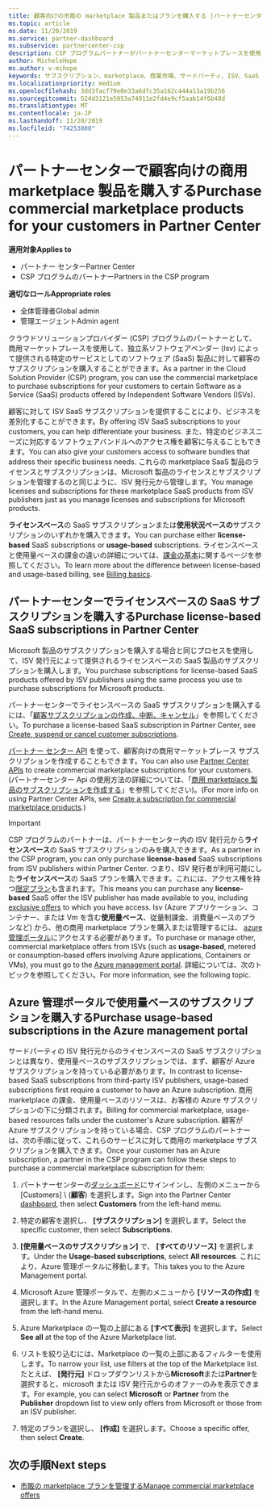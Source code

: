 ```yaml
---
title: 顧客向けの市販の marketplace 製品またはプランを購入する |パートナーセンター
ms.topic: article
ms.date: 11/20/2019
ms.service: partner-dashboard
ms.subservice: partnercenter-csp
description: CSP プログラムパートナーがパートナーセンターマーケットプレースを使用して、独立系ソフトウェアベンダー (Isv) から SaaS プランを購入できるようにする方法について説明します。
author: MicheleHope
ms.author: v-mihope
keywords: サブスクリプション、marketplace、商業市場、サードパーティ、ISV、SaaS プラン、クラウドソリューションプロバイダープログラム、プランの購入、サブスクリプションの購入
ms.localizationpriority: medium
ms.openlocfilehash: 3dd3facf79e0e33a6dfc35a162c444a13a19b256
ms.sourcegitcommit: 524d3121e5053a74911e2fd4e9cf5aab14f6b48d
ms.translationtype: MT
ms.contentlocale: ja-JP
ms.lasthandoff: 11/20/2019
ms.locfileid: "74253800"
---
```

# <a name="purchase-commercial-marketplace-products-for-your-customers-in-partner-center"></a><span data-ttu-id="25e88-104">パートナーセンターで顧客向けの商用 marketplace 製品を購入する</span><span class="sxs-lookup"><span data-stu-id="25e88-104">Purchase commercial marketplace products for your customers in Partner Center</span></span>

<span data-ttu-id="25e88-105">**適用対象**</span><span class="sxs-lookup"><span data-stu-id="25e88-105">**Applies to**</span></span>

- <span data-ttu-id="25e88-106">パートナー センター</span><span class="sxs-lookup"><span data-stu-id="25e88-106">Partner Center</span></span>
- <span data-ttu-id="25e88-107">CSP プログラムのパートナー</span><span class="sxs-lookup"><span data-stu-id="25e88-107">Partners in the CSP program</span></span>

<span data-ttu-id="25e88-108">**適切なロール**</span><span class="sxs-lookup"><span data-stu-id="25e88-108">**Appropriate roles**</span></span>

- <span data-ttu-id="25e88-109">全体管理者</span><span class="sxs-lookup"><span data-stu-id="25e88-109">Global admin</span></span>
- <span data-ttu-id="25e88-110">管理エージェント</span><span class="sxs-lookup"><span data-stu-id="25e88-110">Admin agent</span></span>

<span data-ttu-id="25e88-111">クラウドソリューションプロバイダー (CSP) プログラムのパートナーとして、商用マーケットプレースを使用して、独立系ソフトウェアベンダー (Isv) によって提供される特定のサービスとしてのソフトウェア (SaaS) 製品に対して顧客のサブスクリプションを購入することができます。</span><span class="sxs-lookup"><span data-stu-id="25e88-111">As a partner in the Cloud Solution Provider (CSP) program, you can use the commercial marketplace to purchase subscriptions for your customers to certain Software as a Service (SaaS) products offered by Independent Software Vendors (ISVs).</span></span> 

<span data-ttu-id="25e88-112">顧客に対して ISV SaaS サブスクリプションを提供することにより、ビジネスを差別化することができます。</span><span class="sxs-lookup"><span data-stu-id="25e88-112">By offering ISV SaaS subscriptions to your customers, you can help differentiate your business.</span></span> <span data-ttu-id="25e88-113">また、特定のビジネスニーズに対応するソフトウェアバンドルへのアクセス権を顧客に与えることもできます。</span><span class="sxs-lookup"><span data-stu-id="25e88-113">You can also give your customers access to software bundles that address their specific business needs.</span></span> <span data-ttu-id="25e88-114">これらの marketplace SaaS 製品のライセンスとサブスクリプションは、Microsoft 製品のライセンスとサブスクリプションを管理するのと同じように、ISV 発行元から管理します。</span><span class="sxs-lookup"><span data-stu-id="25e88-114">You manage licenses and subscriptions for these marketplace SaaS products from ISV publishers just as you manage licenses and subscriptions for Microsoft products.</span></span>

<span data-ttu-id="25e88-115">**ライセンスベース**の SaaS サブスクリプションまたは**使用状況ベースの**サブスクリプションのいずれかを購入できます。</span><span class="sxs-lookup"><span data-stu-id="25e88-115">You can purchase either **license-based** SaaS subscriptions or **usage-based** subscriptions.</span></span> <span data-ttu-id="25e88-116">ライセンスベースと使用量ベースの課金の違いの詳細については、[課金の基本](billing-basics.md)に関するページを参照してください。</span><span class="sxs-lookup"><span data-stu-id="25e88-116">To learn more about the difference between license-based and usage-based billing, see [Billing basics](billing-basics.md).</span></span>

## <a name="purchase-license-based-saas-subscriptions-in-partner-center"></a><span data-ttu-id="25e88-117">パートナーセンターでライセンスベースの SaaS サブスクリプションを購入する</span><span class="sxs-lookup"><span data-stu-id="25e88-117">Purchase license-based SaaS subscriptions in Partner Center</span></span>

<span data-ttu-id="25e88-118">Microsoft 製品のサブスクリプションを購入する場合と同じプロセスを使用して、ISV 発行元によって提供されるライセンスベースの SaaS 製品のサブスクリプションを購入します。</span><span class="sxs-lookup"><span data-stu-id="25e88-118">You purchase subscriptions for license-based SaaS products offered by ISV publishers using the same process you use to purchase subscriptions for Microsoft products.</span></span>

<span data-ttu-id="25e88-119">パートナーセンターでライセンスベースの SaaS サブスクリプションを購入するには、「[顧客サブスクリプションの作成、中断、キャンセル](create-a-new-subscription.md#create-a-new-subscription)」を参照してください。</span><span class="sxs-lookup"><span data-stu-id="25e88-119">To purchase a license-based SaaS subscription in Partner Center, see [Create, suspend or cancel customer subscriptions](create-a-new-subscription.md#create-a-new-subscription).</span></span>

<span data-ttu-id="25e88-120">[パートナー センター API](https://docs.microsoft.com/partner-center/develop/) を使って、顧客向けの商用マーケットプレース サブスクリプションを作成することもできます。</span><span class="sxs-lookup"><span data-stu-id="25e88-120">You can also use [Partner Center APIs](https://docs.microsoft.com/partner-center/develop/) to create commercial marketplace subscriptions for your customers.</span></span> <span data-ttu-id="25e88-121">(パートナーセンター Api の使用方法の詳細については、「[商用 marketplace 製品のサブスクリプションを作成する](https://docs.microsoft.com/partner-center/develop/create-subscription-azure-marketplace-products)」を参照してください)。</span><span class="sxs-lookup"><span data-stu-id="25e88-121">(For more info on using Partner Center APIs, see [Create a subscription for commercial marketplace products](https://docs.microsoft.com/partner-center/develop/create-subscription-azure-marketplace-products).)</span></span>

>[!IMPORTANT]
> <span data-ttu-id="25e88-122">CSP プログラムのパートナーは、パートナーセンター内の ISV 発行元から**ライセンスベース**の SaaS サブスクリプションのみを購入できます。</span><span class="sxs-lookup"><span data-stu-id="25e88-122">As a partner in the CSP program, you can only purchase **license-based** SaaS subscriptions from ISV publishers within Partner Center.</span></span> <span data-ttu-id="25e88-123">つまり、ISV 発行者が利用可能にした**ライセンスベース**の SaaS プランを購入できます。これには、アクセス権を持つ[限定プラン](csp-commercial-marketplace-discover.md#learn-about-marketplace-exclusive-offers)も含まれます。</span><span class="sxs-lookup"><span data-stu-id="25e88-123">This means you can purchase any **license-based** SaaS offer the ISV publisher has made available to you, including [exclusive offers](csp-commercial-marketplace-discover.md#learn-about-marketplace-exclusive-offers) to which you have access.</span></span> <span data-ttu-id="25e88-124">Isv (Azure アプリケーション、コンテナー、または Vm を含む**使用量ベース**、従量制課金、消費量ベースのプランなど) から、他の商用 marketplace プランを購入または管理するには、 [azure 管理ポータル](https://portal.azure.com/)にアクセスする必要があります。</span><span class="sxs-lookup"><span data-stu-id="25e88-124">To purchase or manage other, commercial marketplace offers from ISVs (such as **usage-based**, metered or consumption-based offers involving Azure applications, Containers or VMs), you must go to the [Azure management portal](https://portal.azure.com/).</span></span> <span data-ttu-id="25e88-125">詳細については、次のトピックを参照してください。</span><span class="sxs-lookup"><span data-stu-id="25e88-125">For more information, see the following topic.</span></span>

## <a name="purchase-usage-based-subscriptions-in-the-azure-management-portal"></a><span data-ttu-id="25e88-126">Azure 管理ポータルで使用量ベースのサブスクリプションを購入する</span><span class="sxs-lookup"><span data-stu-id="25e88-126">Purchase usage-based subscriptions in the Azure management portal</span></span>

<span data-ttu-id="25e88-127">サードパーティの ISV 発行元からのライセンスベースの SaaS サブスクリプションとは異なり、使用量ベースのサブスクリプションでは、まず、顧客が Azure サブスクリプションを持っている必要があります。</span><span class="sxs-lookup"><span data-stu-id="25e88-127">In contrast to license-based SaaS subscriptions from third-party ISV publishers, usage-based subscriptions first require a customer to have an Azure subscription.</span></span> <span data-ttu-id="25e88-128">商用 marketplace の課金、使用量ベースのリソースは、お客様の Azure サブスクリプションの下に分類されます。</span><span class="sxs-lookup"><span data-stu-id="25e88-128">Billing for commercial marketplace, usage-based resources falls under the customer's Azure subscription.</span></span> <span data-ttu-id="25e88-129">顧客が Azure サブスクリプションを持っている場合、CSP プログラムのパートナーは、次の手順に従って、これらのサービスに対して商用の marketplace サブスクリプションを購入できます。</span><span class="sxs-lookup"><span data-stu-id="25e88-129">Once your customer has an Azure subscription, a partner in the CSP program can follow these steps to purchase a commercial marketplace subscription for them:</span></span>

1. <span data-ttu-id="25e88-130">パートナーセンターの[ダッシュボード](https://partner.microsoft.com/dashboard)にサインインし、左側のメニューから [Customers] \ (**顧客**\) を選択します。</span><span class="sxs-lookup"><span data-stu-id="25e88-130">Sign into the Partner Center [dashboard](https://partner.microsoft.com/dashboard), then select **Customers** from the left-hand menu.</span></span>

2. <span data-ttu-id="25e88-131">特定の顧客を選択し、 **[サブスクリプション]** を選択します。</span><span class="sxs-lookup"><span data-stu-id="25e88-131">Select the specific customer, then select **Subscriptions**.</span></span>  

3. <span data-ttu-id="25e88-132">**[使用量ベースのサブスクリプション]** で、 **[すべてのリソース]** を選択します。</span><span class="sxs-lookup"><span data-stu-id="25e88-132">Under the **Usage-based subscriptions**, select **All resources**.</span></span> <span data-ttu-id="25e88-133">これにより、Azure 管理ポータルに移動します。</span><span class="sxs-lookup"><span data-stu-id="25e88-133">This takes you to the Azure Management portal.</span></span>

4. <span data-ttu-id="25e88-134">Microsoft Azure 管理ポータルで、左側のメニューから **[リソースの作成]** を選択します。</span><span class="sxs-lookup"><span data-stu-id="25e88-134">In the Azure Management portal, select **Create a resource** from the left-hand menu.</span></span>

5. <span data-ttu-id="25e88-135">Azure Marketplace の一覧の上部にある **[すべて表示]** を選択します。</span><span class="sxs-lookup"><span data-stu-id="25e88-135">Select **See all** at the top of the Azure Marketplace list.</span></span>

6. <span data-ttu-id="25e88-136">リストを絞り込むには、Marketplace の一覧の上部にあるフィルターを使用します。</span><span class="sxs-lookup"><span data-stu-id="25e88-136">To narrow your list, use filters at the top of the Marketplace list.</span></span> <span data-ttu-id="25e88-137">たとえば、 **[発行元]** ドロップダウンリストから**Microsoft**または**Partner**を選択すると、microsoft または ISV 発行元からのオファーのみを表示できます。</span><span class="sxs-lookup"><span data-stu-id="25e88-137">For example, you can select **Microsoft** or **Partner** from the **Publisher** dropdown list to view only offers from Microsoft or those from an ISV publisher.</span></span>

7. <span data-ttu-id="25e88-138">特定のプランを選択し、 **[作成]** を選択します。</span><span class="sxs-lookup"><span data-stu-id="25e88-138">Choose a specific offer, then select **Create**.</span></span>

## <a name="next-steps"></a><span data-ttu-id="25e88-139">次の手順</span><span class="sxs-lookup"><span data-stu-id="25e88-139">Next steps</span></span>

- [<span data-ttu-id="25e88-140">市販の marketplace プランを管理する</span><span class="sxs-lookup"><span data-stu-id="25e88-140">Manage commercial marketplace offers</span></span>](csp-commercial-marketplace-purchase.md)